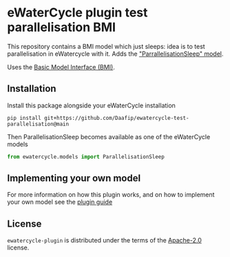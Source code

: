 # eWaterCycle plugin test parallelisation BMI

This repository contains a BMI model which just sleeps: idea is to test parallelisation in eWatercycle with it.  Adds the ["ParrallelisationSleep" model](https://github.com/Daafip/test-parallelisation-BMI). 

Uses the [Basic Model Interface (BMI)](https://bmi.readthedocs.io/).


## Installation

Install this package alongside your eWaterCycle installation

```console
pip install git+https://github.com/Daafip/ewatercycle-test-parallelisation@main
```

Then ParallelisationSleep becomes available as one of the eWaterCycle models

```python
from ewatercycle.models import ParallelisationSleep
```

## Implementing your own model

For more information on how this plugin works, and on how to implement your own model see the [plugin guide](https://github.com/eWaterCycle/ewatercycle-leakybucket/blob/main/plugin_guide.md)

## License

`ewatercycle-plugin` is distributed under the terms of the [Apache-2.0](https://spdx.org/licenses/Apache-2.0.html) license.
